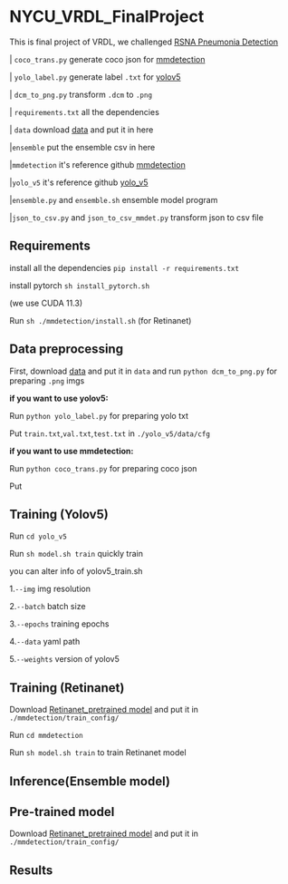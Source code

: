 # NYCU_VRDL_FinalProject
This is final project of VRDL, we challenged [RSNA Pneumonia Detection](https://www.kaggle.com/c/rsna-pneumonia-detection-challenge/overview)

| ```coco_trans.py``` generate coco json for [mmdetection](https://github.com/open-mmlab/mmdetection)

| ```yolo_label.py``` generate label ```.txt``` for [yolov5](https://github.com/ultralytics/yolov5)

| ```dcm_to_png.py``` transform ```.dcm``` to ```.png```

| ```requirements.txt``` all the dependencies

| ```data``` download [data](https://www.kaggle.com/c/rsna-pneumonia-detection-challenge/data) and put it in here

|```ensemble``` put the ensemble csv in here

|```mmdetection``` it's reference github [mmdetection](https://github.com/open-mmlab/mmdetection)

|```yolo_v5``` it's reference github [yolo_v5](https://github.com/ultralytics/yolov5)

|```ensemble.py``` and ```ensemble.sh``` ensemble model program

|```json_to_csv.py``` and ```json_to_csv_mmdet.py``` transform json to csv file

## Requirements
install all the dependencies ```pip install -r requirements.txt```

install pytorch ```sh install_pytorch.sh```

(we use CUDA 11.3)

Run ```sh ./mmdetection/install.sh``` (for Retinanet)
## Data preprocessing
First, download [data](https://www.kaggle.com/c/rsna-pneumonia-detection-challenge/data) and put it in ```data``` and run ```python dcm_to_png.py``` for preparing ```.png``` imgs

**if you want to use yolov5:**

Run ```python yolo_label.py``` for preparing yolo txt

Put ```train.txt```,```val.txt```,```test.txt``` in ```./yolo_v5/data/cfg```

**if you want to use mmdetection:**

Run ```python coco_trans.py``` for preparing coco json

Put 
## Training (Yolov5)
Run ```cd yolo_v5```

Run ```sh model.sh train``` quickly train

you can alter info of yolov5_train.sh

1.```--img```  img resolution 

2.```--batch``` batch size

3.```--epochs``` training epochs

4.```--data```  yaml path

5.```--weights``` version of yolov5

## Training (Retinanet)
Download [Retinanet_pretrained model](https://download.openmmlab.com/mmdetection/v2.0/retinanet/retinanet_x101_64x4d_fpn_mstrain_3x_coco/retinanet_x101_64x4d_fpn_mstrain_3x_coco_20210719_051838-022c2187.pth) and put it in ```./mmdetection/train_config/```

Run ```cd mmdetection```

Run ```sh model.sh train``` to train Retinanet model

## Inference(Ensemble model)

## Pre-trained model
Download [Retinanet_pretrained model](https://download.openmmlab.com/mmdetection/v2.0/retinanet/retinanet_x101_64x4d_fpn_mstrain_3x_coco/retinanet_x101_64x4d_fpn_mstrain_3x_coco_20210719_051838-022c2187.pth) and put it in ```./mmdetection/train_config/```
## Results


